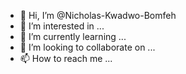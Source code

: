 - 👋 Hi, I’m @Nicholas-Kwadwo-Bomfeh
- 👀 I’m interested in ...
- 🌱 I’m currently learning ...
- 💞️ I’m looking to collaborate on ...
- 📫 How to reach me ...

<!---
Nicholas-Kwadwo-Bomfeh/Nicholas-Kwadwo-Bomfeh is a ✨ special ✨ repository because its `README.md` (this file) appears on your GitHub profile.
You can click the Preview link to take a look at your changes.
--->
